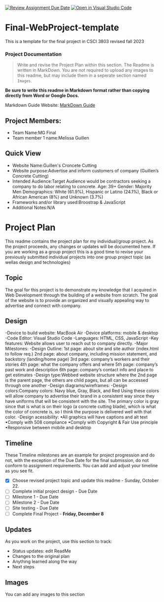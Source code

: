 [![Review Assignment Due Date](https://classroom.github.com/assets/deadline-readme-button-24ddc0f5d75046c5622901739e7c5dd533143b0c8e959d652212380cedb1ea36.svg)](https://classroom.github.com/a/HBcjpz6w)
[![Open in Visual Studio Code](https://classroom.github.com/assets/open-in-vscode-718a45dd9cf7e7f842a935f5ebbe5719a5e09af4491e668f4dbf3b35d5cca122.svg)](https://classroom.github.com/online_ide?assignment_repo_id=12434220&assignment_repo_type=AssignmentRepo)
# Final-WebProject-template

This is a template for the final project in CSCI 3803 revised fall 2023

### Project Documentation

> Write and revise the Project Plan within this section. The Readme is written in MarkDown. You are not required to upload any images to this readme, but may include them in a seperate section named `Images`.

**Be sure to write this readme in Markdown format rather than copying directly from Word or Google Docs.**

Markdown Guide Website: [MarkDown Guide](https://www.markdownguide.org/basic-syntax/)

## Project Members:

- Team Name:MG Final
- Team member 1 name:Melissa Guillen

## Quick View

- Website Name:Guillen's Croncete Cutting
- Website purpose:Advertise and inform customers of company
(Guillen’s Concrete Cutting)
- Intended Audience:Target Audience would be contractors seeking a company 
to do labor relating to concrete. Age: 39+ Gender: Majority Men 
Demographics: White (61.9%), Hispanic or Latino (24.1%), Black or African 
American (8%) and Unknown (3.7%)
 - Frameworks and/or library used:Broostrap & JavaScript
 - Additional Notes:N/A

# Project Plan

This readme contains the project plan for my individual/group project. As the project proceeds, any changes or updates will be documented here. If you are working as a group project this is a good time to revise your previously submitted individual projects into one group project topic (as wellas design and technologies)

## Topic

The goal for this project is to demonstrate my knowledge that I acquired 
in Web Development through the building of a website from scratch. The 
goal of the website is to provide an organized and visually appealing way 
to advertise and connect with company. 

## Design


-Device to build website: MacBook Air
-Device platforms: mobile & desktop
-Code Editor: Visual Studio Code
-Languages: HTML, CSS, JavaScript
-Key features: Website allows user to reach out to company directly.
-Major Milestones:
-Design Outline:
	1st page: about site and site author (index.html to follow req.)
	2nd page: about company, including mission statement, and backstory 
	(landing/home page)
	3rd page: company’s workers and their stories
	4th page: what the company offers and where 
	5th page: company’s past work and description
	6th page: company’s contact info and place to get estimates
-Design type:Webbed website structure where the 2nd page is the parent 
page, the others are child pages, but all can be accessed through one 
another 
-Design diagrams/wireframes:
-Design colors:Company colors: Navy blue, Gray, Black, and Red
Using these colors will allow company to advertise their brand in a 
consistent way since they have uniforms that will be consistent with the 
site. The primary color is gray since that is what is on their logo (a 
concrete cutting blade), which is what the color of concrete is, so I 
think the purpose is delivered well with that color.
-Design acessibility: 
•All graphics will have captions and alt text
•Comply with 508 compliance
•Comply with Copyright & Fair Use principle
•Responsive between mobile and desktop


## Timeline

These Timeline milestones are an example for project progression and do not, with the exception of the Due Date for the final submission, do not conform to assignment requirements. You can add and adjust your timeline as you see fit.

- [X] Choose revised project topic and update this readme - Sunday, October 22.
- [ ] Complete initial project design - Due Date
- [ ] Milestone 1 - Due Date
- [ ] Milestone 2 - Due Date
- [ ] Site testing - Due Date
- [ ] Complete Final Project - **Friday, December 8**

## Updates

As you work on the project, use this section to track:

- Status updates: edit ReadMe
- Changes to the original plan
- Anything learned along the way
- Next steps

## Images

You can add any images to this section
